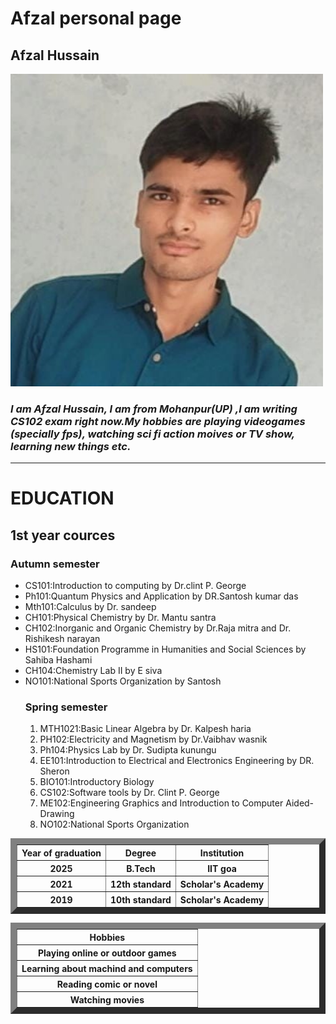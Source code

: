 # Afzal personal page
## Afzal Hussain

<img src="me.jpg" height="500" width="500">


### <em>I am Afzal Hussain, I am from Mohanpur(UP) ,I am writing CS102 exam right now.My hobbies are playing videogames (specially fps), watching sci fi action moives or TV show, learning new things etc.</em>
<hr>



 # EDUCATION
<table border="10px">
        <tr>
            <th>Year of graduation</th>
            <th>Degree</th>
            <th>Institution</th>
        </tr>
        <tr>
            <th>2025</th>
            <th>B.Tech</th>
            <th>IIT goa</th>
        </tr>
        <tr>
            <th>2021</th>
            <th>12th standard</th>
            <th>Scholar's Academy</th>
            </tr>
       <tr>
            <th>2019</th>
            <th>10th standard</th>
            <th>Scholar's Academy</th>   

## 1st year cources


### Autumn semester
   
   
 <ul>
        <li>CS101:Introduction to computing by Dr.clint P. George</li>
        <li>Ph101:Quantum Physics and Application by DR.Santosh kumar das</li>
        <li>Mth101:Calculus by Dr. sandeep</li>
        <li>CH101:Physical Chemistry by Dr. Mantu santra</li>
        <li>CH102:Inorganic and Organic Chemistry by Dr.Raja mitra and Dr. Rishikesh narayan</li>
        <li>HS101:Foundation Programme in Humanities and Social
            Sciences by Sahiba Hashami</li>
        <li>CH104:Chemistry Lab II by E siva </li>
        <li>NO101:National Sports Organization by Santosh</li>


### Spring semester


<ol>
     <li>MTH1021:Basic Linear Algebra by Dr. Kalpesh haria</li>
    <li>PH102:Electricity and Magnetism by Dr.Vaibhav wasnik </li>
        <li>Ph104:Physics Lab by Dr. Sudipta kunungu </li>
        <li>EE101:Introduction to Electrical and Electronics Engineering by DR. Sheron </li>
        <li>BIO101:Introductory Biology</li>
        <li>CS102:Software tools by Dr. Clint P. George</li>
        <li>ME102:Engineering Graphics and Introduction to Computer Aided-Drawing</li>
        <li>NO102:National Sports Organization </li>



<table border="10px">
        <tr>
            <th>Hobbies</th>
        </tr>
        <tr>
            <th>Playing online or outdoor games</th>
        </tr>
        <tr>
            <th>Learning about machind and computers</th>
        </tr>
        <tr>
            <th>Reading comic or novel </th>
        </tr>
        <tr>
            <th>Watching movies</th>
        </tr>

    

   
